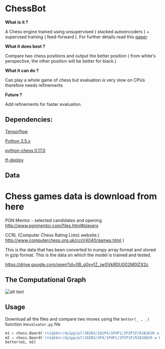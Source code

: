 # ChessBot

**What is it ?**

A Chess engine trained using unsupervised ( stacked autoencoders ) + supervsed training ( feed-forward ). For further details read this [ paper](http://www.cs.tau.ac.il/~wolf/papers/deepchess.pdf) 

**What it does best ?**

Compare two chess positions and output the better position ( from white's perspective, the other position will be better for black.)

**What it can do ?**

Can play a whole game of chess but evaluation is very slow on CPUs therefore needs refinements

**Future ?**

Add refinements for faster evaluation.

## Dependencies:

[Tensorflow](https://www.tensorflow.org/)

[Python 3.5.x](https://www.python.org/downloads/release/python-350/)

[ python-chess 0.17.0 ](http://python-chess.readthedocs.io/en/v0.17.0/ )

[ tf-deploy ]( https://github.com/riga/tfdeploy )

## Data

# Chess games data is download from here

PGN Mentor - selected candidates and opening http://www.pgnmentor.com/files.html#players

CCRL (Computer Chess Rating Lists) website.( http://www.computerchess.org.uk/ccrl/4040/games.html )


This is the data that has been converted to numpy array format and stored in gzip format. This is the data on which the model is trained and tested.

https://drive.google.com/open?id=0B_g0vyfZ_jwGVkRDU002M0lZX2c

## The Computational Graph

![alt text](https://github.com/vajjhala/ChessBot/blob/master/graph.png)

## Usage

Download all the files and  compare two moves using the `better(_ , _)` function in`evaluator.py` file 

``` python
m1 = chess.Board('rn1qkbnr/4p1pp/p7/1B2N3/1Q1P4/1P4P1/2P2P1P/R1B1K2R w KQkq - 0 10') # FEN of move 1
m2 = chess.Board('rn1qkbnr/4p1pp/p7/1Q2N3/3P4/1P4P1/2P2P1P/R1B1KB1R w KQkq - 0 10') # FEN of move 2
better(m1, m2)
```
